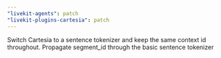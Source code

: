 ```yaml
---
"livekit-agents": patch
"livekit-plugins-cartesia": patch
---
```


Switch Cartesia to a sentence tokenizer and keep the same context id throughout.
Propagate segment_id through the basic sentence tokenizer
